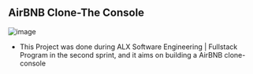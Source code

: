 ## AirBNB Clone-The Console

![image](https://github.com/TonyBlaiseNTAHE/AirBnB_clone/assets/125874545/db8a8c41-f326-49f6-a93b-d8467130ef84)

* This Project was done during ALX Software Engineering | Fullstack Program in the second sprint, 
and it aims on building a AirBNB clone-console
